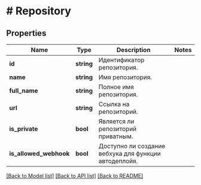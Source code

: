 # # Repository

## Properties

Name | Type | Description | Notes
------------ | ------------- | ------------- | -------------
**id** | **string** | Идентификатор репозитория. |
**name** | **string** | Имя репозитория. |
**full_name** | **string** | Полное имя репозитория. |
**url** | **string** | Ссылка на репозиторий. |
**is_private** | **bool** | Является ли репозиторий приватным. |
**is_allowed_webhook** | **bool** | Доступно ли создание вебхука для функции автодеплойя. |

[[Back to Model list]](../../README.md#models) [[Back to API list]](../../README.md#endpoints) [[Back to README]](../../README.md)
